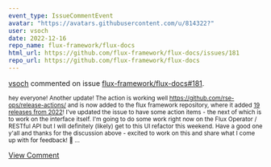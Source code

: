 ```yaml
---
event_type: IssueCommentEvent
avatar: "https://avatars.githubusercontent.com/u/814322?"
user: vsoch
date: 2022-12-16
repo_name: flux-framework/flux-docs
html_url: https://github.com/flux-framework/flux-docs/issues/181
repo_url: https://github.com/flux-framework/flux-docs
---
```


<a href='https://github.com/vsoch' target='_blank'>vsoch</a> commented on issue <a href='https://github.com/flux-framework/flux-docs/issues/181' target='_blank'>flux-framework/flux-docs#181</a>.

<small>hey everyone! Another update! The action is working well https://github.com/rse-ops/release-actions/ and is now added to the flux framework repository, where it added [19 releases from 2022](https://github.com/flux-framework/flux-framework.github.io/pull/59/files)! I've updated the issue to have some action items - the next of which is to work on the interface itself. I'm going to do some work right now on the Flux Operator / RESTful API but I will definitely (likely) get to this UI refactor this weekend. Have a good one y'all and thanks for the discussion above - excited to work on this and share what I come up with for feedback! :partying_face:...</small>

<a href='https://github.com/flux-framework/flux-docs/issues/181' target='_blank'>View Comment</a>